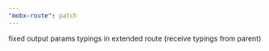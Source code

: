 ```yaml
---
"mobx-route": patch
---
```


fixed output params typings in extended route (receive typings from parent)
